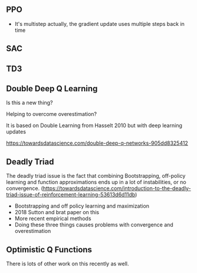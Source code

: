 ## PPO

- It's multistep actually, the gradient update uses multiple steps back in time

## SAC



## TD3



## Double Deep Q Learning

Is this a new thing?

Helping to overcome overestimation?

It is based on Double Learning from Hasselt 2010 but with deep learning updates

https://towardsdatascience.com/double-deep-q-networks-905dd8325412



## Deadly Triad

The deadly triad issue is the fact that combining Bootstrapping, off-policy learning and function approximations ends up in a lot of instabilities, or no convergence. (https://towardsdatascience.com/introduction-to-the-deadly-triad-issue-of-reinforcement-learning-53613d6d11db)

- Bootstrapping and off policy learning and maximization
- 2018 Sutton and brat paper on this
- More recent empirical methods
- Doing these three things causes problems with convergence and overestimation



## Optimistic Q Functions

There is lots of other work on this recently as well.